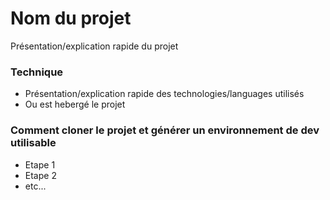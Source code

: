# Nom du projet

Présentation/explication rapide du projet


### Technique

- Présentation/explication rapide des technologies/languages utilisés
- Ou est hebergé le projet


### Comment cloner le projet et générer un environnement de dev utilisable

- Etape 1
- Etape 2
- etc...
